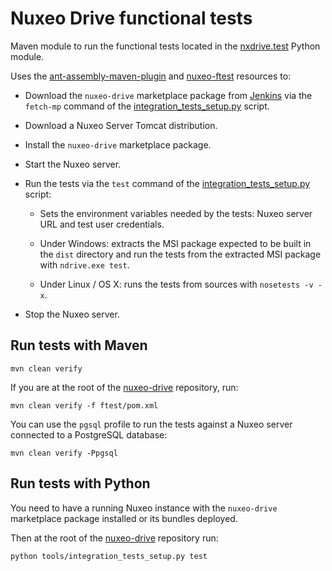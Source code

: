# Nuxeo Drive functional tests

Maven module to run the functional tests located in the [nxdrive.test](https://github.com/nuxeo/nuxeo-drive/tree/master/nxdrive/tests) Python module.

Uses the [ant-assembly-maven-plugin](https://github.com/nuxeo/ant-assembly-maven-plugin/) and [nuxeo-ftest](https://github.com/nuxeo/tools-nuxeo-ftest) resources to:

- Download the `nuxeo-drive` marketplace package from [Jenkins](http://qa.nuxeo.org/jenkins/view/Drive/) via the ``fetch-mp`` command of the [integration\_tests\_setup.py](https://github.com/nuxeo/nuxeo-drive/blob/master/tools/integration_tests_setup.py) script.

- Download a Nuxeo Server Tomcat distribution.

- Install the `nuxeo-drive` marketplace package.

- Start the Nuxeo server.

- Run the tests via the ``test`` command of the [integration\_tests\_setup.py](https://github.com/nuxeo/nuxeo-drive/blob/master/tools/integration_tests_setup.py) script:

  - Sets the environment variables needed by the tests: Nuxeo server URL and test user credentials.

  - Under Windows: extracts the MSI package expected to be built in the `dist` directory and run the tests from the extracted MSI package with `ndrive.exe test`.

  - Under Linux / OS X: runs the tests from sources with `nosetests -v -x`.

- Stop the Nuxeo server.

## Run tests with Maven

    mvn clean verify
    
If you are at the root of the [nuxeo-drive](https://github.com/nuxeo/nuxeo-drive/) repository, run:

    mvn clean verify -f ftest/pom.xml

You can use the `pgsql` profile to run the tests against a Nuxeo server connected to a PostgreSQL database:

    mvn clean verify -Ppgsql

## Run tests with Python

You need to have a running Nuxeo instance with the `nuxeo-drive` marketplace package installed or its bundles deployed.

Then at the root of the [nuxeo-drive](https://github.com/nuxeo/nuxeo-drive/) repository run:

    python tools/integration_tests_setup.py test
